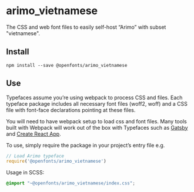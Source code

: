 
# arimo_vietnamese

The CSS and web font files to easily self-host “Arimo” with subset "vietnamese".

## Install

`npm install --save @openfonts/arimo_vietnamese`

## Use

Typefaces assume you’re using webpack to process CSS and files. Each typeface
package includes all necessary font files (woff2, woff) and a CSS file with
font-face declarations pointing at these files.

You will need to have webpack setup to load css and font files. Many tools built
with Webpack will work out of the box with Typefaces such as [Gatsby](https://github.com/gatsbyjs/gatsby)
and [Create React App](https://github.com/facebookincubator/create-react-app).

To use, simply require the package in your project’s entry file e.g.

```javascript
// Load Arimo typeface
require('@openfonts/arimo_vietnamese')
```

Usage in SCSS:
```scss
@import "~@openfonts/arimo_vietnamese/index.css";
```
